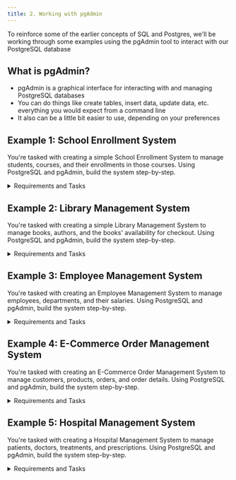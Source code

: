 ```yaml
---
title: 2. Working with pgAdmin
---
```


To reinforce some of the earlier concepts of SQL and Postgres, we'll be working through some examples using the pgAdmin tool to interact with our PostgreSQL database

## What is pgAdmin?
- pgAdmin is a graphical interface for interacting with and managing PostgreSQL databases
- You can do things like create tables, insert data, update data, etc. everything you would expect from a command line
- It also can be a little bit easier to use, depending on your preferences

## Example 1: School Enrollment System
You're tasked with creating a simple School Enrollment System to manage students, courses, and their enrollments in those courses. Using PostgreSQL and pgAdmin, build the system step-by-step.

<details>
<summary>Requirements and Tasks</summary>

### Requirements
- Your database must store the following **student data**:

| First Name | Last Name  | Email                           | School Enrollment Date |
|------------|------------|---------------------------------|------------------------|
| Alice      | Johnson    | alice.johnson@example.com       | September 15, 2024     |
| Bob        | Smith      | bob.smith@example.com           | September 16, 2024     |
| Charlie    | Williams   | charlie.williams@example.com    | September 17, 2024     |

- Your database must store the following **course data**:

| Course Name    | Course Description               |
|----------------|----------------------------------|
| Physics 101    | Introduction to Physics          |
| Literature 201 | Basics of World Literature       |
| History 101    | A Survey of Historical Events    |

- Your database must store the following **course enrollments**:

| Student Name          | Course Name    | Enrollment Date     |
|-----------------------|----------------|---------------------|
| Alice Johnson         | Physics 101    | September 18, 2024  |
| Alice Johnson         | Literature 201 | September 18, 2024  |
| Bob Smith             | History 101    | September 19, 2024  |

### Tasks
<ol>
    <li>
        <details>
            <summary>Create the tables to store all of this data</summary>

```sql
CREATE TABLE students (
    student_id SERIAL PRIMARY KEY,
    first_name TEXT,
    last_name TEXT,
    email TEXT,
    enrollment_date DATE
);

CREATE TABLE courses (
    course_id SERIAL PRIMARY KEY,
    course_name TEXT,
    course_description TEXT
);

CREATE TABLE enrollments (
    enrollment_id SERIAL PRIMARY KEY,
    student_id INT REFERENCES students(student_id),
    course_id INT REFERENCES courses(course_id),
    enrollment_date DATE
);
```
</details>
    </li>
    <li>
        <details>
            <summary>Insert the data provided into the tables</summary>

```sql
INSERT INTO students (first_name, last_name, email, enrollment_date) VALUES
('Alice', 'Johnson', 'alice.johnson@example.com', '2024-09-15'),
('Bob', 'Smith', 'bob.smith@example.com', '2024-09-16'),
('Charlie', 'Williams', 'charlie.williams@example.com', '2024-09-17');

INSERT INTO courses (course_name, course_description) VALUES
('Physics 101', 'Introduction to Physics'),
('Literature 201', 'Basics of World Literature'),
('History 101', 'A Survey of Historical Events');

INSERT INTO enrollments (student_id, course_id, enrollment_date) VALUES
((SELECT student_id FROM students WHERE first_name = 'Alice' AND last_name = 'Johnson'), (SELECT course_id FROM courses WHERE course_name = 'Physics 101'), '2024-09-18'),
((SELECT student_id FROM students WHERE first_name = 'Alice' AND last_name = 'Johnson'), (SELECT course_id FROM courses WHERE course_name = 'Literature 201'), '2024-09-18'),
((SELECT student_id FROM students WHERE first_name = 'Bob' AND last_name = 'Smith'), (SELECT course_id FROM courses WHERE course_name = 'History 101'), '2024-09-19');
```
</details>
    </li>
    <li>
        <p>Write <code>SELECT</code> statements to do the following:</p>
        <ul>
            <li>
                <details>
                    <summary>Retrieve the <strong>full names</strong> of all students</summary>

```sql
SELECT first_name || ' ' || last_name AS full_name FROM students;
```
</details>
            </li>
            <li>
                <details>
                    <summary>Retrieve the <strong>course names</strong> of all of "Bob Smith"'s courses</summary>

```sql
SELECT course_name FROM courses
JOIN enrollments ON courses.course_id = enrollments.course_id
JOIN students ON students.student_id = enrollments.student_id
WHERE students.first_name = 'Bob' AND students.last_name = 'Smith';
```
</details>
            </li>
            <li>
                <details>
                    <summary>Retrieve all <strong>students</strong> enrolled in "Physics 101"</summary>

```sql
SELECT first_name || ' ' || last_name AS full_name FROM students
JOIN enrollments ON students.student_id = enrollments.student_id
JOIN courses ON courses.course_id = enrollments.course_id
WHERE courses.course_name = 'Physics 101';
```
</details>
            </li>
        </ul>
    </li>
    <li>
        <details>
            <summary>Change "Charlie William"'s email to <code>charlie.w.newemail@example.com</code></summary>

```sql
UPDATE students
SET email = 'charlie.w.newemail@example.com'
WHERE first_name = 'Charlie' AND last_name = 'Williams';
```
</details>
    </li>
    <li>
        <details>
            <summary>Remove "Alice Johnson" from "Literature 201"</summary>

```sql
DELETE FROM enrollments
WHERE student_id = (SELECT student_id FROM students WHERE first_name = 'Alice' AND last_name = 'Johnson')
AND course_id = (SELECT course_id FROM courses WHERE course_name = 'Literature 201');
```
</details>
    </li>
</ol>
</details>

## Example 2: Library Management System
You're tasked with creating a simple Library Management System to manage books, authors, and the books' availability for checkout. Using PostgreSQL and pgAdmin, build the system step-by-step.

<details>
<summary>Requirements and Tasks</summary>

### Requirements
- Your database must store the following **author data**:

| First Name | Last Name  | Date of Birth     | Nationality |
|------------|------------|-------------------|-------------|
| George     | Orwell     | June 25, 1903     | British     |
| Jane       | Austen     | December 16, 1775 | British     |
| Mark       | Twain      | November 30, 1835 | American    |

- Your database must store the following **book data**:

| Title                              | Genre      | Publication Year | Author        |
|------------------------------------|------------|------------------|---------------|
| 1984                               | Dystopian  | 1949             | George Orwell |
| Pride and Prejudice                 | Romance    | 1813             | Jane Austen   |
| The Adventures of Huckleberry Finn  | Adventure  | 1884             | Mark Twain    |

- Your database must store the following **book availability data**:

| Book Title                         | Available  | Last Checkout Date |
|------------------------------------|------------|--------------------|
| 1984                               | Yes        | September 10, 2024 |
| Pride and Prejudice                 | No         | August 25, 2024    |
| The Adventures of Huckleberry Finn  | Yes        | September 15, 2024 |

### Tasks
<ol>
    <li>
        <details>
            <summary>Create the tables to store all of this data</summary>

```sql
CREATE TABLE authors (
    author_id SERIAL PRIMARY KEY,
    first_name TEXT,
    last_name TEXT,
    date_of_birth DATE,
    nationality TEXT
);

CREATE TABLE books (
    book_id SERIAL PRIMARY KEY,
    title TEXT,
    genre TEXT,
    publication_year INT,
    author_id INT REFERENCES authors(author_id)
);

CREATE TABLE book_availability (
    availability_id SERIAL PRIMARY KEY,
    book_id INT REFERENCES books(book_id),
    available BOOLEAN,
    last_checkout_date DATE
);
```
</details>
    </li>
    <li>
        <details>
            <summary>Insert the data provided into the tables</summary>

```sql
INSERT INTO authors (first_name, last_name, date_of_birth, nationality) VALUES
('George', 'Orwell', '1903-06-25', 'British'),
('Jane', 'Austen', '1775-12-16', 'British'),
('Mark', 'Twain', '1835-11-30', 'American');

INSERT INTO books (title, genre, publication_year, author_id) VALUES
('1984', 'Dystopian', 1949, (SELECT author_id FROM authors WHERE first_name = 'George' AND last_name = 'Orwell')),
('Pride and Prejudice', 'Romance', 1813, (SELECT author_id FROM authors WHERE first_name = 'Jane' AND last_name = 'Austen')),
('The Adventures of Huckleberry Finn', 'Adventure', 1884, (SELECT author_id FROM authors WHERE first_name = 'Mark' AND last_name = 'Twain'));

INSERT INTO book_availability (book_id, available, last_checkout_date) VALUES
((SELECT book_id FROM books WHERE title = '1984'), TRUE, '2024-09-10'),
((SELECT book_id FROM books WHERE title = 'Pride and Prejudice'), FALSE, '2024-08-25'),
((SELECT book_id FROM books WHERE title = 'The Adventures of Huckleberry Finn'), TRUE, '2024-09-15');
```
</details>
    </li>
    <li>
        <p>Write <code>SELECT</code> statements to do the following:</p>
        <ul>
            <li>
                <details>
                    <summary>Retrieve the <strong>full names</strong> of all authors</summary>

```sql
SELECT first_name || ' ' || last_name AS full_name FROM authors;
```
</details>
            </li>
            <li>
                <details>
                    <summary>Retrieve the <strong>titles</strong> of all available books</summary>

```sql
SELECT title FROM books
JOIN book_availability ON books.book_id = book_availability.book_id
WHERE available = TRUE;
```
</details>
            </li>
            <li>
                <details>
                    <summary>Retrieve the <strong>titles</strong> of all books by "George Orwell"</summary>

```sql
SELECT title FROM books
JOIN authors ON books.author_id = authors.author_id
WHERE authors.first_name = 'George' AND authors.last_name = 'Orwell';
```
</details>
            </li>
        </ul>
    </li>
    <li>
        <details>
            <summary>Update the <strong>availability</strong> of "Pride and Prejudice" to "Yes"</summary>

```sql
UPDATE book_availability
SET available = TRUE
WHERE book_id = (SELECT book_id FROM books WHERE title = 'Pride and Prejudice');
```
</details>
    </li>
    <li>
        <details>
            <summary>Remove "The Adventures of Huckleberry Finn" from the available books list</summary>

```sql
UPDATE book_availability
SET available = FALSE
WHERE book_id = (SELECT book_id FROM books WHERE title = 'The Adventures of Huckleberry Finn');
```
</details>
    </li>
</ol>
</details>

## Example 3: Employee Management System
You're tasked with creating an Employee Management System to manage employees, departments, and their salaries. Using PostgreSQL and pgAdmin, build the system step-by-step.

<details>
<summary>Requirements and Tasks</summary>

### Requirements
- Your database must store the following **employee data**:

| First Name | Last Name  | Email                           | Hire Date        |
|------------|------------|---------------------------------|------------------|
| Sarah      | Connor     | sarah.connor@example.com        | January 5, 2023  |
| John       | Doe        | john.doe@example.com            | March 12, 2022   |
| Jane       | Smith      | jane.smith@example.com          | May 15, 2023     |

- Your database must store the following **department data**:

| Department Name    | Department Head |
|--------------------|-----------------|
| Human Resources    | Sarah Connor    |
| Engineering        | John Doe        |
| Marketing          | Jane Smith      |

- Your database must store the following **salary data**:

| Employee Name    | Department         | Salary      |
|------------------|--------------------|-------------|
| Sarah Connor     | Human Resources    | $75,000     |
| John Doe         | Engineering        | $85,000     |
| Jane Smith       | Marketing          | $70,000     |

### Tasks

<ol>
    <li>
        <details>
            <summary>Create the tables to store all of this data</summary>

```sql
CREATE TABLE employees (
    employee_id SERIAL PRIMARY KEY,
    first_name TEXT,
    last_name TEXT,
    email TEXT,
    hire_date DATE
);

CREATE TABLE departments (
    department_id SERIAL PRIMARY KEY,
    department_name TEXT,
    department_head TEXT
);

CREATE TABLE salaries (
    salary_id SERIAL PRIMARY KEY,
    employee_id INT REFERENCES employees(employee_id),
    department_id INT REFERENCES departments(department_id),
    salary DECIMAL(10, 2)
);
```

</details>
    </li>
    <li>
        <details>
            <summary>Insert the data provided into the tables</summary>

```sql
INSERT INTO employees (first_name, last_name, email, hire_date) VALUES
('Sarah', 'Connor', 'sarah.connor@example.com', '2023-01-05'),
('John', 'Doe', 'john.doe@example.com', '2022-03-12'),
('Jane', 'Smith', 'jane.smith@example.com', '2023-05-15');

INSERT INTO departments (department_name, department_head) VALUES
('Human Resources', 'Sarah Connor'),
('Engineering', 'John Doe'),
('Marketing', 'Jane Smith');

INSERT INTO salaries (employee_id, department_id, salary) VALUES
(1, 1, 75000),
(2, 2, 85000), 
(3, 3, 70000);
```

</details>
    </li>
    <li>
        <p>Write <code>SELECT</code> statements to do the following:</p>
        <ul>
            <li>
                <details>
                    <summary>Retrieve the <strong>full names</strong> of all employees</summary>

```sql
SELECT first_name || ' ' || last_name AS full_name FROM employees;
```

</details>
            </li>
            <li>
                <details>
                    <summary>Retrieve the <strong>department names</strong> where the salary is above $70,000</summary>

```sql
SELECT department_name FROM departments
JOIN salaries ON departments.department_id = salaries.department_id
WHERE salary > 70000;
```

</details>
            </li>
            <li>
                <details>
                    <summary>Retrieve the <strong>department head</strong> of "Engineering"</summary>

```sql
SELECT department_head FROM departments WHERE department_name = 'Engineering';
```

</details>
            </li>
        </ul>
    </li>
    <li>
        <details>
            <summary>Increase <strong>Jane Smith's salary</strong> to $75,000</summary>

```sql
UPDATE salaries
SET salary = 75000
WHERE employee_id = (SELECT employee_id FROM employees WHERE first_name = 'Jane' AND last_name = 'Smith');
```

</details>
    </li>
    <li>
        <details>
            <summary>Remove "John Doe" from the "Engineering" department</summary>

```sql
DELETE FROM salaries WHERE employee_id = (SELECT employee_id FROM employees WHERE first_name = 'John' AND last_name = 'Doe');
DELETE FROM employees WHERE first_name = 'John' AND last_name = 'Doe';
```

</details>
    </li>
</ol>
</details>

## Example 4: E-Commerce Order Management System
You're tasked with creating an E-Commerce Order Management System to manage customers, products, orders, and order details. Using PostgreSQL and pgAdmin, build the system step-by-step.

<details>
<summary>Requirements and Tasks</summary>

### Requirements
- Your database must store the following **customer data**:

| First Name | Last Name  | Email                           | Address                     | City         | Country     |
|------------|------------|---------------------------------|-----------------------------|--------------|-------------|
| Emily      | Brown      | emily.brown@example.com         | 1234 Elm Street              | New York     | USA         |
| Michael    | Green      | michael.green@example.com       | 5678 Maple Avenue            | Los Angeles  | USA         |
| Sarah      | White      | sarah.white@example.com         | 246 Oak Street               | London       | UK          |

- Your database must store the following **product data**:

| Product Name     | Description       | Price       | Stock Quantity |
|------------------|-------------------|-------------|----------------|
| Laptop           | 15" gaming laptop | $1,500      | 20             |
| Smartphone       | Latest model      | $800        | 50             |
| Headphones       | Wireless headset  | $100        | 100            |

- Your database must store the following **order data**:

| Order ID | Customer Name  | Order Date         | Total Amount  |
|----------|----------------|--------------------|---------------|
| 1        | Emily Brown    | September 1, 2024  | $2,400        |
| 2        | Michael Green  | September 5, 2024  | $800          |

- Your database must store the following **order details data**:

| Order ID | Product Name  | Quantity | Line Total |
|----------|---------------|----------|------------|
| 1        | Laptop        | 1        | $1,500     |
| 1        | Headphones    | 3        | $300       |
| 2        | Smartphone    | 1        | $800       |

### Tasks

<ol>
    <li>
        <details>
            <summary>Create the tables to store all of this data</summary>

```sql
CREATE TABLE customers (
    customer_id SERIAL PRIMARY KEY,
    first_name TEXT,
    last_name TEXT,
    email TEXT,
    address TEXT,
    city TEXT,
    country TEXT
);

CREATE TABLE products (
    product_id SERIAL PRIMARY KEY,
    product_name TEXT,
    description TEXT,
    price DECIMAL(10, 2),
    stock_quantity INT
);

CREATE TABLE orders (
    order_id SERIAL PRIMARY KEY,
    customer_id INT REFERENCES customers(customer_id),
    order_date DATE,
    total_amount DECIMAL(10, 2)
);

CREATE TABLE order_details (
    order_detail_id SERIAL PRIMARY KEY,
    order_id INT REFERENCES orders(order_id),
    product_id INT REFERENCES products(product_id),
    quantity INT,
    line_total DECIMAL(10, 2)
);
```

</details>
    </li>
    <li>
        <details>
            <summary>Insert the data provided into the tables</summary>

```sql
INSERT INTO customers (first_name, last_name, email, address, city, country) VALUES
('Emily', 'Brown', 'emily.brown@example.com', '1234 Elm Street', 'New York', 'USA'),
('Michael', 'Green', 'michael.green@example.com', '5678 Maple Avenue', 'Los Angeles', 'USA'),
('Sarah', 'White', 'sarah.white@example.com', '246 Oak Street', 'London', 'UK');

INSERT INTO products (product_name, description, price, stock_quantity) VALUES
('Laptop', '15" gaming laptop', 1500, 20),
('Smartphone', 'Latest model', 800, 50),
('Headphones', 'Wireless headset', 100, 100);

INSERT INTO orders (customer_id, order_date, total_amount) VALUES
(1, '2024-09-01', 2400),
(2, '2024-09-05', 800);

INSERT INTO order_details (order_id, product_id, quantity, line_total) VALUES
(1, 1, 1, 1500),
(1, 3, 3, 300),
(2, 2, 1, 800);
```

</details>
    </li>
    <li>
        <p>Write <code>SELECT</code> statements to do the following:</p>
        <ul>
            <li>
                <details>
                    <summary>Retrieve the <strong>full names</strong> of all customers</summary>

```sql
SELECT first_name || ' ' || last_name AS full_name FROM customers;
```

</details>
            </li>
            <li>
                <details>
                    <summary>Retrieve the <strong>products</strong> purchased by "Emily Brown"</summary>

```sql
SELECT product_name FROM products
JOIN order_details ON products.product_id = order_details.product_id
JOIN orders ON order_details.order_id = orders.order_id
JOIN customers ON orders.customer_id = customers.customer_id
WHERE customers.first_name = 'Emily' AND customers.last_name = 'Brown';
```

</details>
            </li>
            <li>
                <details>
                    <summary>Retrieve all <strong>customers</strong> who ordered a product costing more than $1,000</summary>

```sql
SELECT first_name, last_name FROM customers
JOIN orders ON customers.customer_id = orders.customer_id
JOIN order_details ON orders.order_id = order_details.order_id
JOIN products ON order_details.product_id = products.product_id
WHERE products.price > 1000;
```

</details>
            </li>
        </ul>
    </li>
    <li>
        <details>
            <summary>Update the <strong>stock quantity</strong> for "Headphones" after Emily Brown's purchase</summary>

```sql
UPDATE products
SET stock_quantity = stock_quantity - 3
WHERE product_name = 'Headphones';
```

</details>
    </li>
    <li>
        <details>
            <summary>Cancel Michael Green’s order by deleting all <strong>order details</strong> and the corresponding <strong>order</strong></summary>

```sql
DELETE FROM order_details WHERE order_id = (SELECT order_id FROM orders WHERE customer_id = (SELECT customer_id FROM customers WHERE first_name = 'Michael' AND last_name = 'Green'));

DELETE FROM orders WHERE customer_id = (SELECT customer_id FROM customers WHERE first_name = 'Michael' AND last_name = 'Green');
```

</details>
    </li>
</ol>
</details>

## Example 5: Hospital Management System
You're tasked with creating a Hospital Management System to manage patients, doctors, treatments, and prescriptions. Using PostgreSQL and pgAdmin, build the system step-by-step.

<details>
<summary>Requirements and Tasks</summary>

### Requirements
- Your database must store the following **patient data**:

| First Name | Last Name  | Date of Birth     | Address        | Phone Number |
|------------|------------|-------------------|----------------|--------------|
| John       | Miller     | May 15, 1985      | 789 Pine Street| 555-1234     |
| Laura      | Turner     | February 28, 1992 | 987 Cedar Lane | 555-5678     |
| Daniel     | Lewis      | July 8, 1975      | 456 Oak Avenue | 555-8765     |

- Your database must store the following **doctor data**:

| First Name | Last Name  | Specialty           | Email                        |
|------------|------------|---------------------|------------------------------|
| David      | Adams      | Cardiologist        | david.adams@hospital.com      |
| Susan      | Martinez   | Neurologist         | susan.martinez@hospital.com   |
| Emily      | Johnson    | General Practitioner| emily.johnson@hospital.com    |

- Your database must store the following **treatment data**:

| Patient Name  | Doctor Name       | Treatment        | Treatment Date |
|---------------|-------------------|------------------|----------------|
| John Miller   | David Adams       | Heart Surgery    | August 15, 2024|
| Laura Turner  | Emily Johnson     | Flu Treatment    | September 10, 2024|
| Daniel Lewis  | Susan Martinez    | Brain Scan       | September 20, 2024|

- Your database must store the following **prescription data**:

| Patient Name  | Doctor Name       | Medication       | Dosage  | Prescription Date |
|---------------|-------------------|------------------|---------|-------------------|
| John Miller   | David Adams       | Beta Blockers    | 50mg    | August 20, 2024   |
| Laura Turner  | Emily Johnson     | Ibuprofen        | 200mg   | September 11, 2024|
| Daniel Lewis  | Susan Martinez    | Antidepressants  | 10mg    | September 22, 2024|

### Tasks
<ol>
    <li>
        <details>
            <summary>Create the tables to store all of this data</summary>

```sql
CREATE TABLE patients (
    patient_id SERIAL PRIMARY KEY,
    first_name TEXT,
    last_name TEXT,
    date_of_birth DATE,
    address TEXT,
    phone_number TEXT
);

CREATE TABLE doctors (
    doctor_id SERIAL PRIMARY KEY,
    first_name TEXT,
    last_name TEXT,
    specialty TEXT,
    email TEXT
);

CREATE TABLE treatments (
    treatment_id SERIAL PRIMARY KEY,
    patient_id INT REFERENCES patients(patient_id),
    doctor_id INT REFERENCES doctors(doctor_id),
    treatment TEXT,
    treatment_date DATE
);

CREATE TABLE prescriptions (
    prescription_id SERIAL PRIMARY KEY,
    patient_id INT REFERENCES patients(patient_id),
    doctor_id INT REFERENCES doctors(doctor_id),
    medication TEXT,
    dosage TEXT,
    prescription_date DATE
);
```
</details>
    </li>
    <li>
        <details>
            <summary>Insert the data provided into the tables</summary>

```sql
INSERT INTO patients (first_name, last_name, date_of_birth, address, phone_number) VALUES
('John', 'Miller', '1985-05-15', '789 Pine Street', '555-1234'),
('Laura', 'Turner', '1992-02-28', '987 Cedar Lane', '555-5678'),
('Daniel', 'Lewis', '1975-07-08', '456 Oak Avenue', '555-8765');

INSERT INTO doctors (first_name, last_name, specialty, email) VALUES
('David', 'Adams', 'Cardiologist', 'david.adams@hospital.com'),
('Susan', 'Martinez', 'Neurologist', 'susan.martinez@hospital.com'),
('Emily', 'Johnson', 'General Practitioner', 'emily.johnson@hospital.com');

INSERT INTO treatments (patient_id, doctor_id, treatment, treatment_date) VALUES
(1, 1, 'Heart Surgery', '2024-08-15'),
(2, 3, 'Flu Treatment', '2024-09-10'),
(3, 2, 'Brain Scan', '2024-09-20');

INSERT INTO prescriptions (patient_id, doctor_id, medication, dosage, prescription_date) VALUES
(1, 1, 'Beta Blockers', '50mg', '2024-08-20'),
(2, 3, 'Ibuprofen', '200mg', '2024-09-11'),
(3, 2, 'Antidepressants', '10mg', '2024-09-22');
```
</details>
    </li>
    <li>
        <p>Write <code>SELECT</code> statements to do the following:</p>
        <ul>
            <li>
                <details>
                    <summary>Retrieve the <strong>full names</strong> of all doctors</summary>

```sql
SELECT first_name || ' ' || last_name AS full_name FROM doctors;
```
</details>
            </li>
            <li>
                <details>
                    <summary>Retrieve all <strong>patients</strong> treated by "Emily Johnson"</summary>

```sql
SELECT first_name, last_name FROM patients
JOIN treatments ON patients.patient_id = treatments.patient_id
JOIN doctors ON treatments.doctor_id = doctors.doctor_id
WHERE doctors.first_name = 'Emily' AND doctors.last_name = 'Johnson';
```
</details>
            </li>
            <li>
                <details>
                    <summary>Retrieve all <strong>prescriptions</strong> for "John Miller"</summary>

```sql
SELECT medication, dosage, prescription_date FROM prescriptions
JOIN patients ON prescriptions.patient_id = patients.patient_id
WHERE patients.first_name = 'John' AND patients.last_name = 'Miller';
```
</details>
            </li>
        </ul>
    </li>
    <li>
        <details>
            <summary>Update the <strong>dosage</strong> for Laura Turner’s "Ibuprofen" prescription to 400mg</summary>

```sql
UPDATE prescriptions
SET dosage = '400mg'
WHERE patient_id = (SELECT patient_id FROM patients WHERE first_name = 'Laura' AND last_name = 'Turner')
AND medication = 'Ibuprofen';
```
</details>
    </li>
    <li>
        <details>
            <summary>Remove <strong>Daniel Lewis' Brain Scan treatment</strong> from the system</summary>

```sql
DELETE FROM treatments
WHERE patient_id = (SELECT patient_id FROM patients WHERE first_name = 'Daniel' AND last_name = 'Lewis')
AND treatment = 'Brain Scan';
```
</details>
    </li>
</ol>
</details>

